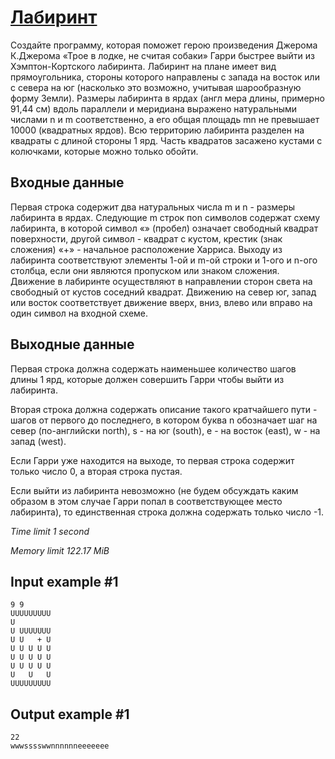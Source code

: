 # [Лабиринт](https://www.e-olymp.com/en/contests/9208/problems/80036)

Создайте программу, которая поможет герою произведения Джерома К.Джерома «Трое в лодке, не считая собаки» Гарри быстрее выйти из Хэмптон-Кортского лабиринта. Лабиринт на плане имеет вид прямоугольника, стороны которого направлены с запада на восток или с севера на юг (насколько это возможно, учитывая шарообразную форму Земли). Размеры лабиринта в ярдах (англ мера длины, примерно 91,44 см) вдоль параллели и меридиана выражено натуральными числами n и m соответственно, а его общая площадь mn не превышает 10000 (квадратных ярдов). Всю территорию лабиринта разделен на квадраты с длиной стороны 1 ярд. Часть квадратов засажено кустами с колючками, которые можно только обойти.

## Входные данные

Первая строка содержит два натуральных числа m и n - размеры лабиринта в ярдах. Следующие m строк поn символов содержат схему лабиринта, в которой символ «» (пробел) означает свободный квадрат поверхности, другой символ - квадрат с кустом, крестик (знак сложения) «+» - начальное расположение Харриса. Выходу из лабиринта соответствуют элементы 1-ой и m-ой строки и 1-ого и n-ого столбца, если они являются пропуском или знаком сложения. Движение в лабиринте осуществляют в направлении сторон света на свободный от кустов соседний квадрат. Движению на север юг, запад или восток соответствует движение вверх, вниз, влево или вправо на один символ на входной схеме.

## Выходные данные

Первая строка должна содержать наименьшее количество шагов длины 1 ярд, которые должен совершить Гарри чтобы выйти из лабиринта.

Вторая строка должна содержать описание такого кратчайшего пути - шагов от первого до последнего, в котором буква n обозначает шаг на север (по-английски north), s - на юг (south), e - на восток (east), w - на запад (west).

Если Гарри уже находится на выходе, то первая строка содержит только число 0, а вторая строка пустая.

Если выйти из лабиринта невозможно (не будем обсуждать каким образом в этом случае Гарри попал в соответствующее место лабиринта), то единственная строка должна содержать только число -1.

_Time limit 1 second_

_Memory limit 122.17 MiB_

## Input example #1
```
9 9
UUUUUUUUU
U        
U UUUUUUU
U U   + U
U U U U U
U U U U U
U U U U U
U   U   U
UUUUUUUUU
```

## Output example #1
```
22
wwwsssswwnnnnnneeeeeee
```
